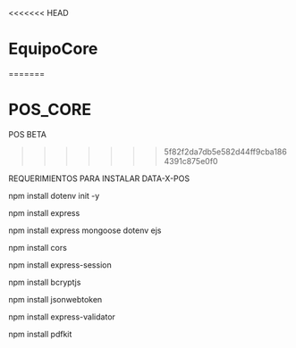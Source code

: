 <<<<<<< HEAD
# EquipoCore
=======
# POS_CORE
POS BETA
>>>>>>> 5f82f2da7db5e582d44ff9cba1864391c875e0f0

REQUERIMIENTOS PARA INSTALAR DATA-X-POS
>>>>>>>
npm install dotenv
init -y

npm install express

npm install express mongoose dotenv ejs

npm install cors

npm install express-session

npm install bcryptjs

npm install jsonwebtoken

npm install express-validator

npm install pdfkit
